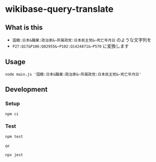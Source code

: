 # wikibase-query-translate

## What is this
- `国籍:日本&職業:政治家&~所属政党:日本民主党&~死亡年月日` のような文字列を
- `P27:Q17&P106:Q82955&~P102:Q1424871&~P570` に変換します

## Usage
```
node main.js '国籍:日本&職業:政治家&~所属政党:日本民主党&~死亡年月日'
```

## Development

### Setup
```
npm ci
```

### Test
```
npm test
```

or

```
npx jest
```